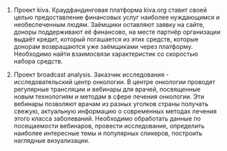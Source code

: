 1. Проект kiva. Краудфандинговая платформа kiva.org ставит своей целью предоставление финансовых услуг наиболее нуждающимся и необеспеченным людям. Заёмщики оставляют заявку на сайте, доноры поддерживают её 
финансово, на месте партнёр организации выдаёт кредит, который погашается из этих средств, которые донорам возвращаются уже заёмщиками через платформу.
Необходимо найти взаимосвязи характеристик со скоростью набора средств.

2. Проект broadcast analysis. Заказчик исследования - исследовательский центр онкологии. В центре онкологии проводят регулярные трансляции и вебинары для врачей, посвященные новым технологиям и методам 
в сфере лечения онкологии. Эти вебинары позволяют врачам из разных уголков страны получать свежую, актуальную информацию о современных методах лечения этого класса заболеваний. 
Необходимо обработать данные по посещаемости вебинаров, провести исследование, определить наиболее интересные темы и популярных спикеров, построить наглядные визуализации.
